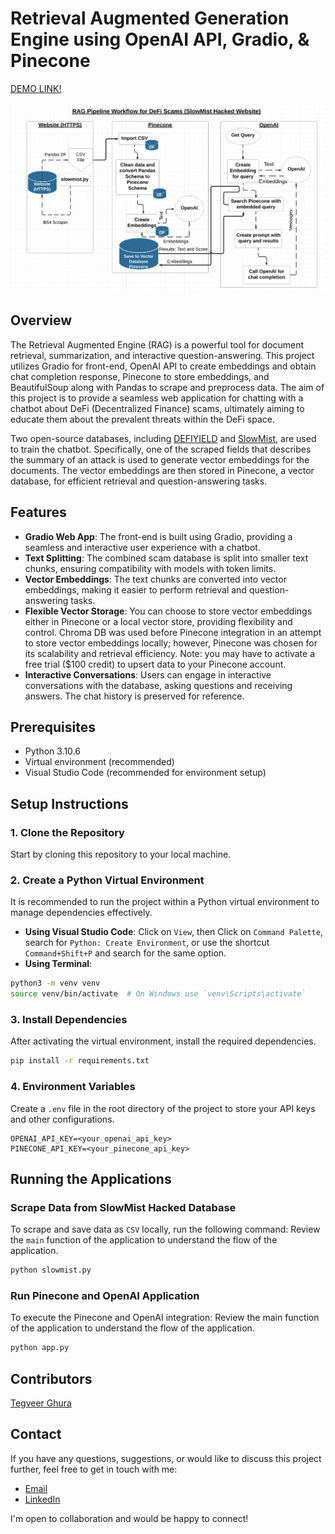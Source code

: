 # Retrieval Augmented Generation Engine using OpenAI API, Gradio, & Pinecone

[DEMO LINK!](https://youtu.be/pt200tFT85A)

<img src="./RAG Diagram.png">

## Overview

The Retrieval Augmented Engine (RAG) is a powerful tool for document retrieval, summarization, and interactive question-answering. This project utilizes Gradio for front-end, OpenAI API to create embeddings and obtain chat completion response, Pinecone to store embeddings, and BeautifulSoup along with Pandas to scrape and preprocess data. The aim of this project is to provide a seamless web application for chatting with a chatbot about DeFi (Decentralized Finance) scams, ultimately aiming to educate them about the prevalent threats within the DeFi space.

Two open-source databases, including [DEFIYIELD](https://de.fi/rekt-database) and [SlowMist](https://hacked.slowmist.io/), are used to train the chatbot. Specifically, one of the scraped fields that describes the summary of an attack is used to generate vector embeddings for the documents. The vector embeddings are then stored in Pinecone, a vector database, for efficient retrieval and question-answering tasks.

## Features

- **Gradio Web App**: The front-end is built using Gradio, providing a seamless and interactive user experience with a chatbot.
- **Text Splitting**: The combined scam database is split into smaller text chunks, ensuring compatibility with models with token limits.
- **Vector Embeddings**: The text chunks are converted into vector embeddings, making it easier to perform retrieval and question-answering tasks.
- **Flexible Vector Storage**: You can choose to store vector embeddings either in Pinecone or a local vector store, providing flexibility and control. Chroma DB was used before Pinecone integration in an attempt to store vector embeddings locally; however, Pinecone was chosen for its scalability and retrieval efficiency. Note: you may have to activate a free trial ($100 credit) to upsert data to your Pinecone account.
- **Interactive Conversations**: Users can engage in interactive conversations with the database, asking questions and receiving answers. The chat history is preserved for reference.

## Prerequisites

- Python 3.10.6
- Virtual environment (recommended)
- Visual Studio Code (recommended for environment setup)

## Setup Instructions

### 1. Clone the Repository

Start by cloning this repository to your local machine.

### 2. Create a Python Virtual Environment

It is recommended to run the project within a Python virtual environment to manage dependencies effectively.

- **Using Visual Studio Code**: Click on `View`, then Click on `Command Palette`, search for `Python: Create Environment`, or use the shortcut `Command+Shift+P` and search for the same option.
- **Using Terminal**:

```bash
python3 -m venv venv
source venv/bin/activate  # On Windows use `venv\Scripts\activate`
```

### 3. Install Dependencies

After activating the virtual environment, install the required dependencies.

```bash
pip install -r requirements.txt
```

### 4. Environment Variables

Create a `.env` file in the root directory of the project to store your API keys and other configurations.

```plaintext
OPENAI_API_KEY=<your_openai_api_key>
PINECONE_API_KEY=<your_pinecone_api_key>
```

## Running the Applications

### Scrape Data from SlowMist Hacked Database

To scrape and save data as `CSV` locally, run the following command:
Review the `main` function of the application to understand the flow of the application.

```bash
python slowmist.py
```

### Run Pinecone and OpenAI Application

To execute the Pinecone and OpenAI integration:
Review the main function of the application to understand the flow of the application.

```bash
python app.py
```

## Contributors

[Tegveer Ghura](https://github.com/TegveerG)

## Contact

If you have any questions, suggestions, or would like to discuss this project further, feel free to get in touch with me:

- [Email](mailto:tegu99@gmail.com)
- [LinkedIn](https://www.linkedin.com/in/tegveerg/)

I'm open to collaboration and would be happy to connect!
